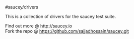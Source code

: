 #saucey/drivers

This is a collection of drivers for the saucey test suite.

Find out more @ http://saucey.io  
Fork the repo @ https://github.com/sajjadhossain/saucey.git  
